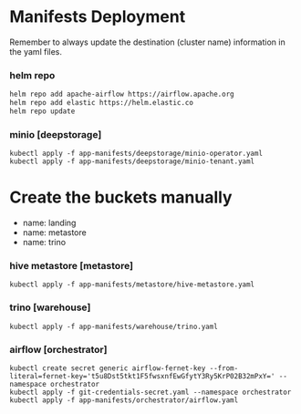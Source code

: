 # Manifests Deployment

Remember to always update the destination (cluster name) information in the yaml files.

### helm repo
```sh
helm repo add apache-airflow https://airflow.apache.org
helm repo add elastic https://helm.elastic.co
helm repo update
```

### minio [deepstorage]
```shell
kubectl apply -f app-manifests/deepstorage/minio-operator.yaml
kubectl apply -f app-manifests/deepstorage/minio-tenant.yaml
```

# Create the buckets manually 
  - name: landing
  - name: metastore
  - name: trino

### hive metastore [metastore]
```shell
kubectl apply -f app-manifests/metastore/hive-metastore.yaml
```

### trino [warehouse]
```shell
kubectl apply -f app-manifests/warehouse/trino.yaml
```

### airflow [orchestrator]
```shell
kubectl create secret generic airflow-fernet-key --from-literal=fernet-key='t5u8Dst5tkt1F5fwsxnfEwGfytY3Ry5KrP02B32mPxY=' --namespace orchestrator
kubectl apply -f git-credentials-secret.yaml --namespace orchestrator
kubectl apply -f app-manifests/orchestrator/airflow.yaml
```
